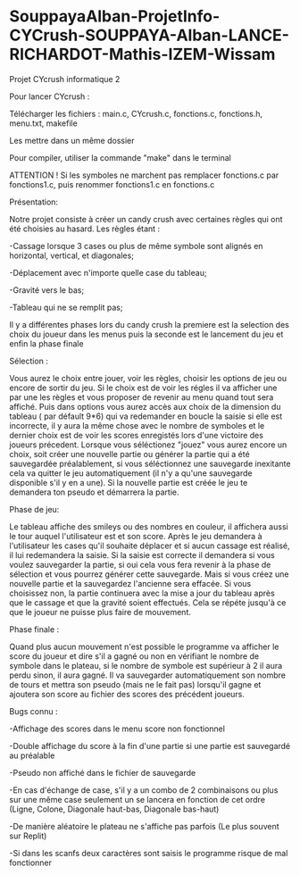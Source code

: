 # SouppayaAlban-ProjetInfo-CYCrush-SOUPPAYA-Alban-LANCE-RICHARDOT-Mathis-IZEM-Wissam
Projet CYcrush informatique 2

Pour lancer CYcrush :

Télécharger les fichiers : main.c, CYcrush.c, fonctions.c, fonctions.h, menu.txt, makefile

Les mettre dans un même dossier

Pour compiler, utiliser la commande "make" dans le terminal

ATTENTION ! Si les symboles ne marchent pas remplacer fonctions.c par fonctions1.c, puis renommer fonctions1.c en fonctions.c



Présentation:

Notre projet consiste à créer un candy crush avec certaines règles qui ont été choisies au hasard. Les règles étant :

-Cassage lorsque 3 cases ou plus de même symbole sont alignés en horizontal, vertical, et diagonales;

-Déplacement avec n'importe quelle case du tableau;

-Gravité vers le bas;

-Tableau qui ne se remplit pas;

Il y a différentes phases lors du candy crush la premiere est la selection des choix du joueur dans les menus puis la seconde est le lancement du jeu et enfin la phase finale



Sélection :

Vous aurez le choix entre jouer, voir les règles, choisir les options de jeu ou encore de sortir du jeu. 
Si le choix est de voir les régles il va afficher une par une les règles et vous proposer de revenir au menu quand tout sera affiché.
Puis dans options vous aurez accès aux choix  de la dimension du tableau ( par défault 9*6) qui va redemander en boucle la saisie si elle est incorrecte, il y aura la même chose avec le nombre de symboles et le dernier choix est de voir les scores enregistés lors d'une victoire des joueurs précedent.
Lorsque vous séléctionez "jouez" vous aurez encore un choix, soit créer une nouvelle partie ou générer la partie qui a été sauvegardée préalablement, si vous séléctionnez une sauvegarde inexitante cela va quitter le jeu automatiquement (il n'y a qu'une sauvegarde disponible s'il y en a une).
Si la nouvelle partie est créée le jeu te demandera ton pseudo et démarrera la partie.




Phase de jeu:

Le tableau affiche des smileys ou des nombres en couleur, il affichera aussi le tour auquel l'utilisateur est et son score.
Après le jeu demandera à l'utilisateur les cases qu'il souhaite déplacer et si aucun cassage est réalisé, il lui redemandera la saisie.
Si la saisie est correcte il demandera si vous voulez sauvegarder la partie, si oui cela vous fera revenir à la phase de sélection et vous pourrez générer cette sauvegarde.
Mais si vous créez une nouvelle partie et la sauvegardez l'ancienne sera effacée.
Si vous choisissez non, la partie continuera avec la mise a jour du tableau après que le cassage et que la gravité soient effectués.
Cela se répéte jusqu'à ce que le joueur ne puisse plus faire de mouvement. 




Phase finale :

Quand plus aucun mouvement n'est possible le programme va afficher le score du joueur et dire s'il a gagné ou non en vérifiant le nombre de symbole dans le plateau, si le nombre de symbole est supérieur à 2 il aura perdu sinon, il aura gagné.
Il va sauvegarder automatiquement son nombre de tours et mettra son pseudo (mais ne le fait pas) lorsqu'il gagne et ajoutera son score au fichier des scores des précédent joueurs.



Bugs connu :

-Affichage des scores dans le menu score non fonctionnel

-Double affichage du score à la fin d'une partie si une partie est sauvegardé au préalable

-Pseudo non affiché dans le fichier de sauvegarde

-En cas d'échange de case, s'il y a un combo de 2 combinaisons ou plus sur une même case seulement un se lancera en fonction de cet ordre (Ligne, Colone, Diagonale haut-bas, Diagonale bas-haut)

-De manière aléatoire le plateau ne s'affiche pas parfois (Le plus souvent sur Replit)

-Si dans les scanfs deux caractères sont saisis le programme risque de mal fonctionner
